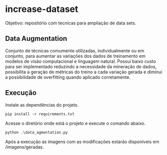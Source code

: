 # increase-dataset
Objetivo: repositório com tecnicas para ampliação de data sets.

## Data Augmentation
Conjunto de técnicas comumente utilizadas, individualmente ou em conjunto, para aumentar as variações dos dados de treinamento em modelos de visão computacional e linguagem natural. Possui baixo custo para ser implementado reduzindo a necessidade da mineração de dados, possibilita a geração de métricas do treino a cada variação gerada e diminui a possibilidade de overfitting quando aplicado corretamente.


## Execução

Instale as dependências do projeto.
```
pip install -r requirements.txt
```

Acesse o diretório onde está o projeto e execute o comando abaixo.
```
python .\data_agmentation.py
```

Após a execução as imagens com as modificações estarão disponíveis em /imagens/geradas.
